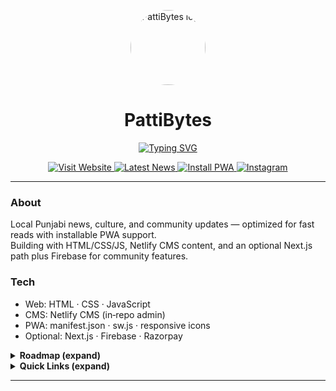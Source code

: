 <!-- PattiBytes · Profile README -->

<p align="center">
  <a href="https://www.pattibytes.com">
    <img src="https://avatars.githubusercontent.com/u/215803945?v=4" alt="PattiBytes logo" width="120" height="120" style="border-radius:50%;" />
  </a>
</p>

<h1 align="center">PattiBytes</h1>

<p align="center">
  <a href="https://github.com/DenverCoder1/readme-typing-svg">
    <img src="https://readme-typing-svg.demolab.com?font=Inter&weight=700&size=26&duration=2400&pause=900&color=1F6FEB&center=true&vCenter=true&multiline=false&repeat=true&width=900&lines=Punjabi+local+news+and+guides;Fast%2C+installable+PWA+experience;Open+tech+for+community+media" alt="Typing SVG">
  </a>
</p>

<p align="center">
  <!-- Big call-to-action badges acting like buttons -->
  <a href="https://www.pattibytes.com">
    <img alt="Visit Website" src="https://img.shields.io/badge/Visit%20Website-1F6FEB?style=for-the-badge&logo=firefox&logoColor=white">
  </a>
  <a href="https://www.pattibytes.com/news/">
    <img alt="Latest News" src="https://img.shields.io/badge/Latest%20News-0E8A16?style=for-the-badge&logo=rss&logoColor=white">
  </a>
  <a href="https://www.pattibytes.com/app/">
    <img alt="Install PWA" src="https://img.shields.io/badge/Install%20PWA-FF6A00?style=for-the-badge&logo=pwa&logoColor=white">
  </a>
  <a href="https://www.instagram.com/patti_bytes/">
    <img alt="Instagram" src="https://img.shields.io/badge/Instagram-E4405F?style=for-the-badge&logo=instagram&logoColor=white">
  </a>
</p>

---

### About
Local Punjabi news, culture, and community updates — optimized for fast reads with installable PWA support.  
Building with HTML/CSS/JS, Netlify CMS content, and an optional Next.js path plus Firebase for community features.

### Tech
- Web: HTML · CSS · JavaScript  
- CMS: Netlify CMS (in‑repo admin)  
- PWA: manifest.json · sw.js · responsive icons  
- Optional: Next.js · Firebase · Razorpay

<details>
  <summary><b>Roadmap (expand)</b></summary>

- Next.js app directory for SSG/ISR on news while keeping lightweight static pages.  
- Firebase-powered comments/likes, media uploads, and user profiles.  
- Improve Core Web Vitals, analytics, and structured data for news.
</details>

<details>
  <summary><b>Quick Links (expand)</b></summary>

- Website: https://www.pattibytes.com  
- News: https://www.pattibytes.com/news/  
- Install PWA: https://www.pattibytes.com/app/  
- Instagram: https://www.instagram.com/patti_bytes/
</details>

---

<!-- Tip: To show this on the profile, the repository must be public and named exactly your username (e.g., pattibytes) with this README.md at the root. -->
